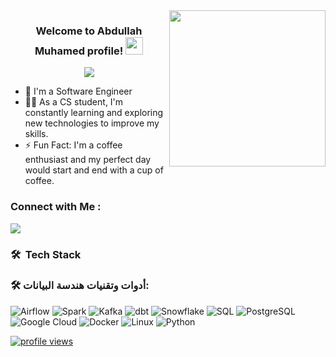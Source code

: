 
<img width="250" align="right" src="https://c.tenor.com/_DOBjnGspYAAAAAM/code-coding.gif">

<h3 align="center">
  Welcome to Abdullah Muhamed profile!
  <img src="https://media.giphy.com/media/hvRJCLFzcasrR4ia7z/giphy.gif" width="28">
</h3>

<!-- Typing SVG by DenverCoder1 - https://github.com/DenverCoder1/readme-typing-svg -->
<p align="center">
  <a href="https://github.com/DenverCoder1/readme-typing-svg"><img src="https://readme-typing-svg.herokuapp.com/?lines=Data-%20Engineering%20;Always%20learning%20new%20things&font=Fira%20Code&center=true&width=440&height=45&color=f75c7e&vCenter=true&size=22"></a>
</p> 

- 🏢 I'm a Software Engineer
- 👨‍💻 As a CS student, I'm constantly learning and exploring new technologies to improve my skills.
- ⚡ Fun Fact: I'm a coffee enthusiast and my perfect day would start and end with a cup of coffee.


### Connect with Me :
<a href="linkedin.com/in/abdullah-muhamed-079021231" target="_blank"><img src="https://img.shields.io/badge/-Abdullah%20Muhamed-0077B5?style=for-the-badge&logo=Linkedin&logoColor=white"/></a>
### 🛠 &nbsp;Tech Stack





<!-- أدوات وتقنيات هندسة البيانات -->
<h3 align="left">🛠️ أدوات وتقنيات هندسة البيانات:</h3>
<p align="left">
  <img src="https://img.shields.io/badge/Apache%20Airflow-017CEE?style=for-the-badge&logo=Apache-Airflow&logoColor=white" alt="Airflow"/>
  <img src="https://img.shields.io/badge/Apache%20Spark-E25A1C?style=for-the-badge&logo=Apache-Spark&logoColor=white" alt="Spark"/>
  <img src="https://img.shields.io/badge/Apache%20Kafka-231F20?style=for-the-badge&logo=Apache-Kafka&logoColor=white" alt="Kafka"/>
  <img src="https://img.shields.io/badge/DBT-FF694B?style=for-the-badge&logo=dbt&logoColor=white" alt="dbt"/>
  <img src="https://img.shields.io/badge/Snowflake-29B5E8?style=for-the-badge&logo=Snowflake&logoColor=white" alt="Snowflake"/>
  <img src="https://img.shields.io/badge/SQL-4479A1?style=for-the-badge&logo=MySQL&logoColor=white" alt="SQL"/>
  <img src="https://img.shields.io/badge/PostgreSQL-336791?style=for-the-badge&logo=PostgreSQL&logoColor=white" alt="PostgreSQL"/>
  <img src="https://img.shields.io/badge/GCP-4285F4?style=for-the-badge&logo=Google-Cloud&logoColor=white" alt="Google Cloud"/>
  <img src="https://img.shields.io/badge/Docker-2496ED?style=for-the-badge&logo=Docker&logoColor=white" alt="Docker"/>
  <img src="https://img.shields.io/badge/Linux-FCC624?style=for-the-badge&logo=Linux&logoColor=black" alt="Linux"/>
  <img src="https://img.shields.io/badge/Python-3776AB?style=for-the-badge&logo=Python&logoColor=white" alt="Python"/>
</p>

<!-- عدد مشاهدات البروفايل -->
<a href="https://komarev.com/ghpvc/?username=yousefdergham&style=for-the-badge">
    <img src="https://komarev.com/ghpvc/?username=yousefdergham&style=for-the-badge" alt="profile views">
</a>

